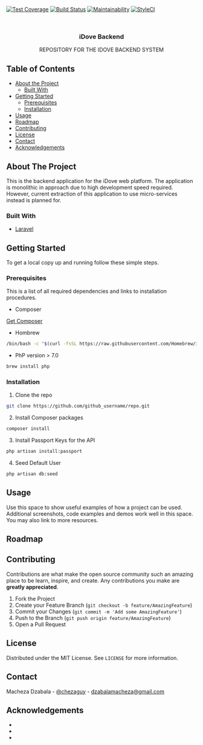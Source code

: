 <!--
*** Thanks for checking out this README Template. If you have a suggestion that would
*** make this better, please fork the repo and create a pull request or simply open
*** an issue with the tag "enhancement".
*** Thanks again! Now go create something AMAZING! :D
***
***
***
*** To avoid retyping too much info. Do a search and replace for the following:
*** github_username, repo, twitter_handle, email
-->





<!-- PROJECT SHIELDS -->

[![Test Coverage](https://api.codeclimate.com/v1/badges/ee88cc2b4947c95bd0ee/test_coverage)](https://codeclimate.com/github/Cheza-Dzabala/idove-backend/test_coverage)
[![Build Status](https://travis-ci.org/Cheza-Dzabala/idove-backend.svg?branch=develop)](https://travis-ci.org/Cheza-Dzabala/idove-backend)
[![Maintainability](https://api.codeclimate.com/v1/badges/ee88cc2b4947c95bd0ee/maintainability)](https://codeclimate.com/github/Cheza-Dzabala/idove-backend/maintainability)
[![StyleCI](https://github.styleci.io/repos/252917788/shield?branch=develop)](https://github.styleci.io/repos/252917788)

<!-- PROJECT LOGO -->
<br />
<p align="center">
  <!-- <a href="https://github.com/github_username/repo">
    <img src="images/logo.png" alt="Logo" width="80" height="80">
  </a> -->

  <h3 align="center">iDove Backend</h3>

  <p align="center">
    REPOSITORY FOR THE IDOVE BACKEND SYSTEM
    <br />
    <!-- <a href="https://github.com/github_username/repo"><strong>Explore the docs »</strong></a>
    <br />
    <br />
    <a href="https://github.com/github_username/repo">View Demo</a>
    ·
    <a href="https://github.com/github_username/repo/issues">Report Bug</a>
    ·
    <a href="https://github.com/github_username/repo/issues">Request Feature</a> -->
  </p>
</p>



<!-- TABLE OF CONTENTS -->
## Table of Contents

* [About the Project](#about-the-project)
  * [Built With](#built-with)
* [Getting Started](#getting-started)
  * [Prerequisites](#prerequisites)
  * [Installation](#installation)
* [Usage](#usage)
* [Roadmap](#roadmap)
* [Contributing](#contributing)
* [License](#license)
* [Contact](#contact)
* [Acknowledgements](#acknowledgements)



<!-- ABOUT THE PROJECT -->
## About The Project

<!-- [![Product Name Screen Shot][product-screenshot]](https://example.com) -->

This is the backend application for the iDove web platform. The application is monolithic in approach due to high development speed required. However, current extraction of this application to use micro-services instead is planned for. 


### Built With

* [Laravel](https://laravel.com)

<!-- GETTING STARTED -->
## Getting Started

To get a local copy up and running follow these simple steps.

### Prerequisites

This is a list of all required dependencies and links to installation procedures.

* Composer

[Get Composer](https://getcomposer.org/doc/00-intro.md#installation-linux-unix-macos)

* Hombrew
```sh
/bin/bash -c "$(curl -fsSL https://raw.githubusercontent.com/Homebrew/install/master/install.sh)"
```

* PhP version > 7.0
```sh
brew install php 
```

### Installation
 
1. Clone the repo
```sh
git clone https://github.com/github_username/repo.git
```

2. Install Composer packages
```sh
composer install
```

3. Install Passport Keys for the API
```sh
php artisan install:passport
```

4. Seed Default User
```sh 
php artisan db:seed
```



<!-- USAGE EXAMPLES -->
## Usage

Use this space to show useful examples of how a project can be used. Additional screenshots, code examples and demos work well in this space. You may also link to more resources.

<!-- _For more examples, please refer to the [Documentation](https://example.com)_ -->



<!-- ROADMAP -->
## Roadmap

<!-- See the [open issues](https://github.com/github_username/repo/issues) for a list of proposed features (and known issues). -->



<!-- CONTRIBUTING -->
## Contributing

Contributions are what make the open source community such an amazing place to be learn, inspire, and create. Any contributions you make are **greatly appreciated**.

1. Fork the Project
2. Create your Feature Branch (`git checkout -b feature/AmazingFeature`)
3. Commit your Changes (`git commit -m 'Add some AmazingFeature'`)
4. Push to the Branch (`git push origin feature/AmazingFeature`)
5. Open a Pull Request



<!-- LICENSE -->
## License

Distributed under the MIT License. See `LICENSE` for more information.



<!-- CONTACT -->
## Contact

Macheza Dzabala - [@chezaguy](https://twitter.com/chezaguy) - dzabalamacheza@gmail.com

<!-- Project Link: [https://github.com/github_username/repo](https://github.com/github_username/repo) -->



<!-- ACKNOWLEDGEMENTS -->
## Acknowledgements

* []()
* []()
* []()





<!-- MARKDOWN LINKS & IMAGES -->
<!-- https://www.markdownguide.org/basic-syntax/#reference-style-links -->
[contributors-shield]: https://img.shields.io/github/contributors/othneildrew/Best-README-Template.svg?style=flat-square
[contributors-url]: https://github.com/othneildrew/Best-README-Template/graphs/contributors
[forks-shield]: https://img.shields.io/github/forks/othneildrew/Best-README-Template.svg?style=flat-square
[forks-url]: https://github.com/othneildrew/Best-README-Template/network/members
[stars-shield]: https://img.shields.io/github/stars/othneildrew/Best-README-Template.svg?style=flat-square
[stars-url]: https://github.com/othneildrew/Best-README-Template/stargazers
[issues-shield]: https://img.shields.io/github/issues/othneildrew/Best-README-Template.svg?style=flat-square
[issues-url]: https://github.com/othneildrew/Best-README-Template/issues
[license-shield]: https://img.shields.io/github/license/othneildrew/Best-README-Template.svg?style=flat-square
[license-url]: https://github.com/othneildrew/Best-README-Template/blob/master/LICENSE.txt
[linkedin-shield]: https://img.shields.io/badge/-LinkedIn-black.svg?style=flat-square&logo=linkedin&colorB=555
[linkedin-url]: https://linkedin.com/in/othneildrew
[product-screenshot]: images/screenshot.png

